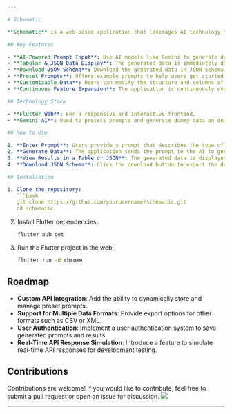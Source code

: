 ```yaml
---

# Schematic

**Schematic** is a web-based application that leverages AI technology to automatically generate dummy data based on user-entered prompts. It is designed to simplify the process of creating mock data for developers, researchers, and other users for testing, development, or simulation purposes.

## Key Features

- **AI-Powered Prompt Input**: Use AI models like Gemini to generate dummy data simply by providing a prompt.
- **Tabular & JSON Data Display**: The generated data is immediately displayed in an easy-to-read table format or as raw JSON data, giving users the flexibility to view it in both UI and code-friendly formats.
- **Download JSON Schema**: Download the generated data in JSON schema format, making it easy to integrate with APIs and other applications.
- **Preset Prompts**: Offers example prompts to help users get started with generating dummy data.
- **Customizable Data**: Users can modify the structure and columns of the data to fit their specific needs.
- **Continuous Feature Expansion**: The application is continuously evolving with new features and improvements.

## Technology Stack

- **Flutter Web**: For a responsive and interactive frontend.
- **Gemini AI**: Used to process prompts and generate dummy data on demand.

## How to Use

1. **Enter Prompt**: Users provide a prompt that describes the type of data they need.
2. **Generate Data**: The application sends the prompt to the AI to generate dummy data.
3. **View Results in a Table or JSON**: The generated data is displayed in a customizable table format or as JSON.
4. **Download JSON Schema**: Click the download button to export the data as a JSON schema ready for integration with other APIs.

## Installation

1. Clone the repository:
   ```bash
   git clone https://github.com/yourusername/schematic.git
   cd schematic
   ```

2. Install Flutter dependencies:
   ```bash
   flutter pub get
   ```

3. Run the Flutter project in the web:
   ```bash
   flutter run -d chrome
   ```

## Roadmap

- **Custom API Integration**: Add the ability to dynamically store and manage preset prompts.
- **Support for Multiple Data Formats**: Provide export options for other formats such as CSV or XML.
- **User Authentication**: Implement a user authentication system to save generated prompts and results.
- **Real-Time API Response Simulation**: Introduce a feature to simulate real-time API responses for development testing.

## Contributions

Contributions are welcome! If you would like to contribute, feel free to submit a pull request or open an issue for discussion.
<a href="https://github.com/naneps/Schematic/graphs/contributors">
  <img src="https://contrib.rocks/image?repo=naneps/Schematic" />
</a>


---
```


